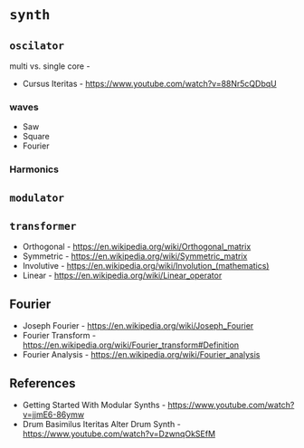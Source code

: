 # `synth`


## `oscilator`

  multi vs. single core - 
  - Cursus Iteritas - https://www.youtube.com/watch?v=88Nr5cQDbqU

### waves

  - Saw
  - Square
  - Fourier


### Harmonics


## `modulator`


## `transformer`

  - Orthogonal - https://en.wikipedia.org/wiki/Orthogonal_matrix
  - Symmetric - https://en.wikipedia.org/wiki/Symmetric_matrix
  - Involutive - https://en.wikipedia.org/wiki/Involution_(mathematics)
  - Linear - https://en.wikipedia.org/wiki/Linear_operator


## Fourier

  - Joseph Fourier - https://en.wikipedia.org/wiki/Joseph_Fourier
  - Fourier Transform - https://en.wikipedia.org/wiki/Fourier_transform#Definition
  - Fourier Analysis - https://en.wikipedia.org/wiki/Fourier_analysis


## References

  - Getting Started With Modular Synths - https://www.youtube.com/watch?v=jjmE6-86ymw
  - Drum Basimilus Iteritas Alter Drum Synth - https://www.youtube.com/watch?v=DzwnqOkSEfM
